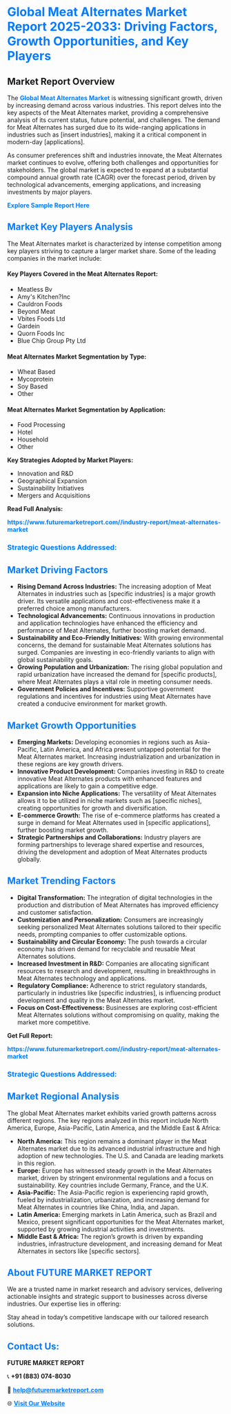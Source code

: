 <h1 style="color: #007BFF;">Global Meat Alternates Market Report 2025-2033: Driving Factors, Growth Opportunities, and Key Players</h1>

<section id="overview">
<h2>Market Report Overview</h2>
<p>The <a href="https://www.futuremarketreport.com//industry-report/meat-alternates-market" style="color: #007BFF; text-decoration: none;"><strong>Global Meat Alternates Market</strong></a> is witnessing significant growth, driven by increasing demand across various industries. This report delves into the key aspects of the Meat Alternates market, providing a comprehensive analysis of its current status, future potential, and challenges. The demand for Meat Alternates has surged due to its wide-ranging applications in industries such as [insert industries], making it a critical component in modern-day [applications].</p>
<p>As consumer preferences shift and industries innovate, the Meat Alternates market continues to evolve, offering both challenges and opportunities for stakeholders. The global market is expected to expand at a substantial compound annual growth rate (CAGR) over the forecast period, driven by technological advancements, emerging applications, and increasing investments by major players.</p>
</section>

<section id="overview">
<p><a href="https://www.futuremarketreport.com//request-sample/reportId=87034" style="color: #007BFF; text-decoration: none;"><strong>Explore Sample Report Here</strong></a></p>
</section>

<section id="key-players">
<h2 style="color: #007BFF;">Market Key Players Analysis</h2>
<p>The Meat Alternates market is characterized by intense competition among key players striving to capture a larger market share. Some of the leading companies in the market include:</p>
<h4>Key Players Covered in the Meat Alternates Report:</h4>
<ul><li>Meatless Bv</li><li>Amy&#039;s Kitchen?Inc</li><li>Cauldron Foods</li><li>Beyond Meat</li><li>Vbites Foods Ltd</li><li>Gardein</li><li>Quorn Foods Inc</li><li>Blue Chip Group Pty Ltd</li></ul>
<h4>Meat Alternates Market Segmentation by Type:</h4>
<ul><li>Wheat Based</li><li>Mycoprotein</li><li>Soy Based</li><li>Other</li></ul>

<h4>Meat Alternates Market Segmentation by Application:</h4>
<ul><li>Food Processing</li><li>Hotel</li><li>Household</li><li>Other</li></ul>
<p><strong>Key Strategies Adopted by Market Players:</strong></p>
<ul>
<li>Innovation and R&D</li>
<li>Geographical Expansion</li>
<li>Sustainability Initiatives</li>
<li>Mergers and Acquisitions</li>
</ul>
</section>

<section>
<p><strong>Read Full Analysis: </strong></p><a href="https://www.futuremarketreport.com//industry-report/meat-alternates-market" style="color: #007BFF; text-decoration: none;"><strong>https://www.futuremarketreport.com//industry-report/meat-alternates-market</strong></a>
<h3 style="color: #007BFF;">Strategic Questions Addressed:</h3>
</section>

<section id="driving-factors">
<h2 style="color: #007BFF;">Market Driving Factors</h2>
<ul>
<li><strong>Rising Demand Across Industries:</strong> The increasing adoption of Meat Alternates in industries such as [specific industries] is a major growth driver. Its versatile applications and cost-effectiveness make it a preferred choice among manufacturers.</li>
<li><strong>Technological Advancements:</strong> Continuous innovations in production and application technologies have enhanced the efficiency and performance of Meat Alternates, further boosting market demand.</li>
<li><strong>Sustainability and Eco-Friendly Initiatives:</strong> With growing environmental concerns, the demand for sustainable Meat Alternates solutions has surged. Companies are investing in eco-friendly variants to align with global sustainability goals.</li>
<li><strong>Growing Population and Urbanization:</strong> The rising global population and rapid urbanization have increased the demand for [specific products], where Meat Alternates plays a vital role in meeting consumer needs.</li>
<li><strong>Government Policies and Incentives:</strong> Supportive government regulations and incentives for industries using Meat Alternates have created a conducive environment for market growth.</li>
</ul>
</section>

<section id="growth-opportunities">
<h2 style="color: #007BFF;">Market Growth Opportunities</h2>
<ul>
<li><strong>Emerging Markets:</strong> Developing economies in regions such as Asia-Pacific, Latin America, and Africa present untapped potential for the Meat Alternates market. Increasing industrialization and urbanization in these regions are key growth drivers.</li>
<li><strong>Innovative Product Development:</strong> Companies investing in R&D to create innovative Meat Alternates products with enhanced features and applications are likely to gain a competitive edge.</li>
<li><strong>Expansion into Niche Applications:</strong> The versatility of Meat Alternates allows it to be utilized in niche markets such as [specific niches], creating opportunities for growth and diversification.</li>
<li><strong>E-commerce Growth:</strong> The rise of e-commerce platforms has created a surge in demand for Meat Alternates used in [specific applications], further boosting market growth.</li>
<li><strong>Strategic Partnerships and Collaborations:</strong> Industry players are forming partnerships to leverage shared expertise and resources, driving the development and adoption of Meat Alternates products globally.</li>
</ul>
</section>

<section id="trending-factors">
<h2 style="color: #007BFF;">Market Trending Factors</h2>
<ul>
<li><strong>Digital Transformation:</strong> The integration of digital technologies in the production and distribution of Meat Alternates has improved efficiency and customer satisfaction.</li>
<li><strong>Customization and Personalization:</strong> Consumers are increasingly seeking personalized Meat Alternates solutions tailored to their specific needs, prompting companies to offer customizable options.</li>
<li><strong>Sustainability and Circular Economy:</strong> The push towards a circular economy has driven demand for recyclable and reusable Meat Alternates solutions.</li>
<li><strong>Increased Investment in R&D:</strong> Companies are allocating significant resources to research and development, resulting in breakthroughs in Meat Alternates technology and applications.</li>
<li><strong>Regulatory Compliance:</strong> Adherence to strict regulatory standards, particularly in industries like [specific industries], is influencing product development and quality in the Meat Alternates market.</li>
<li><strong>Focus on Cost-Effectiveness:</strong> Businesses are exploring cost-efficient Meat Alternates solutions without compromising on quality, making the market more competitive.</li>
</ul>
</section>

<section>
<p><strong>Get Full Report: </strong></p><a href="https://www.futuremarketreport.com//industry-report/meat-alternates-market" style="color: #007BFF; text-decoration: none;"><strong>https://www.futuremarketreport.com//industry-report/meat-alternates-market</strong></a>
<h3 style="color: #007BFF;">Strategic Questions Addressed:</h3>
</section>


<section id="regional-analysis">
<h2 style="color: #007BFF;">Market Regional Analysis</h2>
<p>The global Meat Alternates market exhibits varied growth patterns across different regions. The key regions analyzed in this report include North America, Europe, Asia-Pacific, Latin America, and the Middle East & Africa:</p>
<ul>
<li><strong>North America:</strong> This region remains a dominant player in the Meat Alternates market due to its advanced industrial infrastructure and high adoption of new technologies. The U.S. and Canada are leading markets in this region.</li>
<li><strong>Europe:</strong> Europe has witnessed steady growth in the Meat Alternates market, driven by stringent environmental regulations and a focus on sustainability. Key countries include Germany, France, and the U.K.</li>
<li><strong>Asia-Pacific:</strong> The Asia-Pacific region is experiencing rapid growth, fueled by industrialization, urbanization, and increasing demand for Meat Alternates in countries like China, India, and Japan.</li>
<li><strong>Latin America:</strong> Emerging markets in Latin America, such as Brazil and Mexico, present significant opportunities for the Meat Alternates market, supported by growing industrial activities and investments.</li>
<li><strong>Middle East & Africa:</strong> The region’s growth is driven by expanding industries, infrastructure development, and increasing demand for Meat Alternates in sectors like [specific sectors].</li>
</ul>
</section>

<footer>
<h2 style="color: #007BFF;">About FUTURE MARKET REPORT</h2>
<p>We are a trusted name in market research and advisory services, delivering actionable insights and strategic support to businesses across diverse industries. Our expertise lies in offering:</p>

<p>Stay ahead in today’s competitive landscape with our tailored research solutions.</p>

<h2 style="color: #007BFF;">Contact Us:</h2>
<p><strong>FUTURE MARKET REPORT</strong></p>
<p>📞 <strong>+91 (883) 074-8030</strong></p>
<p>📧 <strong><a href="mailto:help@futuremarketreport.com" style="color: #007BFF;">help@futuremarketreport.com</a></strong></p>
<p>🌐 <strong><a href="https://www.futuremarketreport.com/" style="color: #007BFF;">Visit Our Website</a></strong></p>
</footer>